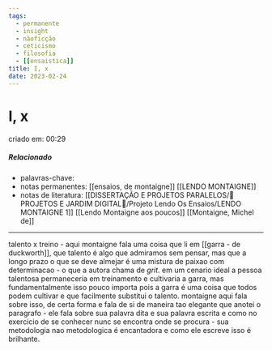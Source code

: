 ```yaml
---
tags:
  - permanente
  - insight
  - nãoficção
  - ceticismo
  - filosofia
  - [[ensaistica]]
title: I, x
date: 2023-02-24
---
```

# I, x
criado em: 00:29

##### Relacionado
- palavras-chave:
- notas permanentes: [[ensaios, de montaigne]] [[LENDO MONTAIGNE]]
- notas de literatura: [[DISSERTAÇÃO E PROJETOS PARALELOS/🏡 PROJETOS E JARDIM DIGITAL🌱/Projeto Lendo Os Ensaios/LENDO MONTAIGNE 1]] [[Lendo Montaigne aos poucos]] [[Montaigne, Michel de]]

---
talento x treino - aqui montaigne fala uma coisa que li em [[garra - de duckworth]], que talento é algo que admiramos sem pensar, mas que a longo prazo o que se deve almejar é uma mistura de paixao com determinacao - o que a autora chama de *grit*. em um cenario ideal a pessoa talentosa permaneceria em treinamento e cultivaria a garra, mas fundamentalmente isso pouco importa pois a garra é uma coisa que todos podem cultivar e que facilmente substitui o talento.
montaigne aqui fala sobre isso, de certa forma e fala de si de maneira tao elegante que anotei o paragrafo - ele fala sobre sua palavra dita e sua palavra escrita e como no exercicio de se conhecer nunc se encontra onde se procura - sua metodologia nao metodologica é encantadora e como ele escreve isso é brilhante.

